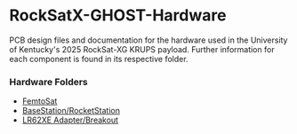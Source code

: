 # RockSatX-GHOST-Hardware
PCB design files and documentation for the hardware used in the University of Kentucky's 2025 RockSat-XG KRUPS payload. Further information for each component is found in its respective folder.

### Hardware Folders
- [FemtoSat](FemtoSat)
- [BaseStation/RocketStation](RocketStation)
- [LR62XE Adapter/Breakout](LR62XEAdapter)